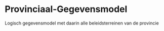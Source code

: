 # Provinciaal-Gegevensmodel
Logisch gegevensmodel met daarin alle beleidsterreinen van de provincie
